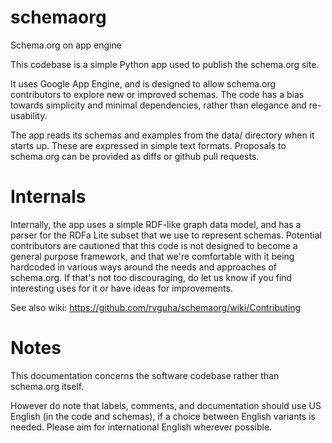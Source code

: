 schemaorg
=========

Schema.org on app engine

This codebase is a simple Python app used to publish the schema.org site.

It uses Google App Engine, and is designed to allow schema.org contributors to explore 
new or improved schemas. The code has a bias towards simplicity and minimal dependencies,
rather than elegance and re-usability. 

The app reads its schemas and examples from the data/ directory when it starts up. These
are expressed in simple text formats. Proposals to schema.org can be provided as diffs
or github pull requests.

Internals
=========

Internally, the app uses a simple RDF-like graph data model, and has a parser for 
the RDFa Lite subset that we use to represent schemas. Potential contributors are 
cautioned that this code is not designed to become a general purpose framework, and
that we're comfortable with it being hardcoded in various ways around the needs and
approaches of schema.org. If that's not too discouraging, do let us know if you find
interesting uses for it or have ideas for improvements.

See also wiki: https://github.com/rvguha/schemaorg/wiki/Contributing

Notes
=====

This documentation concerns the software codebase rather than schema.org itself. 

However do note that labels, comments, and documentation should use US English (in the code
and schemas), if a choice between English variants is needed. Please aim for international 
English wherever possible.
